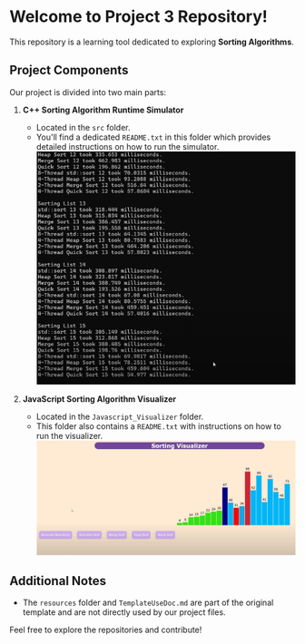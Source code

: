 # Welcome to Project 3 Repository!

This repository is a learning tool dedicated to exploring **Sorting Algorithms**.

## Project Components

Our project is divided into two main parts:

1. **C++ Sorting Algorithm Runtime Simulator**
   - Located in the `src` folder.
   - You'll find a dedicated `README.txt` in this folder which provides detailed instructions on how to run the simulator.
    ![Sorting Algorithm Runtime Simulator](resources/images/runtimesimulator.png)


2. **JavaScript Sorting Algorithm Visualizer**
   - Located in the `Javascript_Visualizer` folder.
   - This folder also contains a `README.txt` with instructions on how to run the visualizer.
    ![Sorting Algorithm Visualizer](resources/images/SortingVisualizer.png)

## Additional Notes

- The `resources` folder and `TemplateUseDoc.md` are part of the original template and are not directly used by our project files.

Feel free to explore the repositories and contribute!


